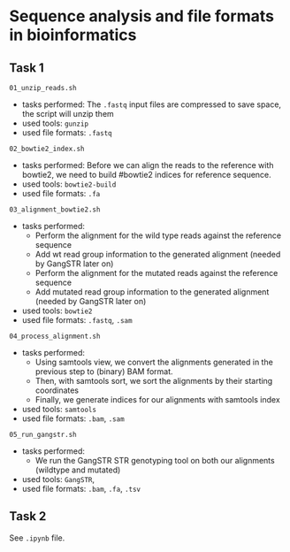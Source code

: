 # Sequence analysis and file formats in bioinformatics

## Task 1

`01_unzip_reads.sh`
* tasks performed: The `.fastq` input files are compressed to save space, the script will unzip them
* used tools: `gunzip`
* used file formats: `.fastq`

`02_bowtie2_index.sh`
* tasks performed: Before we can align the reads to the reference with bowtie2, we need to build
#bowtie2 indices for reference sequence.
* used tools: `bowtie2-build`
* used file formats: `.fa`

`03_alignment_bowtie2.sh`
* tasks performed:
  * Perform the alignment for the wild type reads against the reference sequence 
  * Add wt read group information to the generated alignment (needed by GangSTR later on)
  * Perform the alignment for the mutated reads against the reference sequence
  * Add mutated read group information to the generated alignment (needed by GangSTR later on)
* used tools: `bowtie2`
* used file formats: `.fastq`, `.sam`

`04_process_alignment.sh`
* tasks performed:
  * Using samtools view, we convert the alignments generated in the previous step to (binary) BAM format. 
  * Then, with samtools sort, we sort the alignments by their starting coordinates
  * Finally, we generate indices for our alignments with samtools index 
* used tools: `samtools`
* used file formats: `.bam`, `.sam`

`05_run_gangstr.sh`
* tasks performed:
  * We run the GangSTR STR genotyping tool on both our alignments (wildtype and  mutated)
* used tools: `GangSTR`, 
* used file formats: `.bam`, `.fa`, `.tsv`

## Task 2
See `.ipynb` file.

